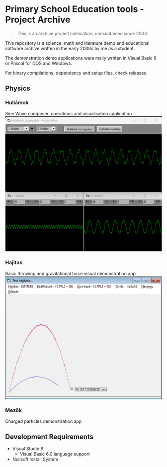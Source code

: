 # Primary School Education tools - Project Archive
> This is an archive project collecation, unmaintained since 2003.

This repository is a science, math and literature demo and educational
software archive written in the early 2000s by me as a student.

The demonstration demo applications were maily written in Visual Basic 6
or Pascal for DOS and Windows.

For binary compilations, dependency and setup files, check releases.

## Physics
### Hullámok
Sine Wave composer, operations and visualisation application
![Basic Wave operations](./Img/waves_screenshot.png)

### Hajitas
Basic throwing and gravitational force visual demonstration app
![Basic Wave operations](./Img/throwing_screenshot.png)

### Mezők
Charged particles demonstration app


## Development Requirements
 - Visual Studio 6
    - Visual Basic 6.0 language support
 - Nullsoft Install System

